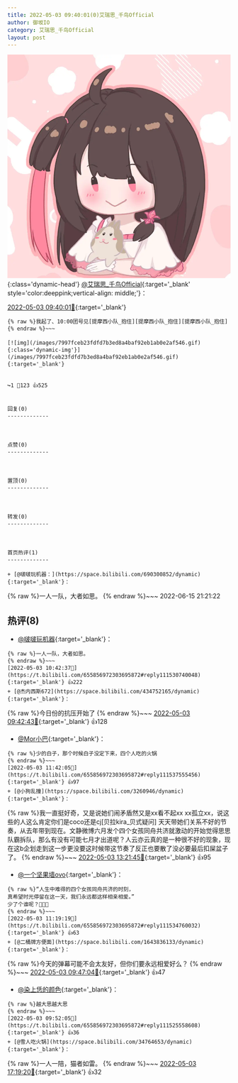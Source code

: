 ```yaml
---
title: 2022-05-03 09:40:01(0)艾瑞思_千鸟Official
author: 御坂IO
category: 艾瑞思_千鸟Official
layout: post
---
```


![img](/images/7e08840c56f251de28bdf766b647bd5fe9a5d50a.jpg){:class='dynamic-head'}
[@艾瑞思_千鸟Official](https://space.bilibili.com/1090010845/dynamic){:target='_blank' style='color:deeppink;vertical-align: middle;'}：

[2022-05-03 09:40:01🔗](https://t.bilibili.com/655856972303695872){:target='_blank'}

~~~
{% raw %}我起了、10:00团号见[提摩西小队_抱住][提摩西小队_抱住][提摩西小队_抱住]
{% endraw %}~~~

[![img](/images/7997fceb23fdfd7b3ed8a4baf92eb1ab0e2af546.gif){:class='dynamic-img'}](/images/7997fceb23fdfd7b3ed8a4baf92eb1ab0e2af546.gif){:target='_blank'}


↪️1 💬123 👍525


回复(0)
-------------



点赞(0)
-------------



置顶(0)
-------------



转发(0)
-------------



首页热评(1)
-------------

+ [@啵啵玩机器：](https://space.bilibili.com/690300852/dynamic){:target='_blank'}：
~~~
{% raw %}一人一队，大者如思。
{% endraw %}~~~
2022-06-15 21:21:22


热评(8)
-------------

+ [@啵啵玩机器](https://space.bilibili.com/690300852/dynamic){:target='_blank'}：
~~~
{% raw %}一人一队，大者如思。
{% endraw %}~~~
[2022-05-03 10:42:37🔗](https://t.bilibili.com/655856972303695872#reply111530740048){:target='_blank'} 👍222
+ [@杰内西斯672](https://space.bilibili.com/434752165/dynamic){:target='_blank'}：
~~~
{% raw %}今日份的抗压开始了
{% endraw %}~~~
[2022-05-03 09:42:43🔗](https://t.bilibili.com/655856972303695872#reply111524617952){:target='_blank'} 👍128
+ [@Mor小巴](https://space.bilibili.com/47350257/dynamic){:target='_blank'}：
~~~
{% raw %}少的白子，那个时候白子没定下来，四个人吃的火锅
{% endraw %}~~~
[2022-05-03 11:42:05🔗](https://t.bilibili.com/655856972303695872#reply111537555456){:target='_blank'} 👍97
+ [@小狗乱撞](https://space.bilibili.com/3260946/dynamic){:target='_blank'}：
~~~
{% raw %}我一直挺好奇，又是说她们闹矛盾然又是xx看不起xx xx孤立xx，说这些的人这么肯定你们是coco还是cj[贝拉kira_贝式疑问]  天天带她们关系不好的节奏，从去年带到现在。文静微博六月发个四个女孩同舟共济就激动的开始觉得思思队霸拆队，那么有没有可能七月才出道呢？人云亦云真的是一种很不好的现象，现在这b企划走到这一步更没要这时候带这节奏了反正也要散了没必要最后扣屎盆子了。
{% endraw %}~~~
[2022-05-03 13:21:45🔗](https://t.bilibili.com/655856972303695872#reply111550393376){:target='_blank'} 👍95
+ [@一个坚果墙ovo](https://space.bilibili.com/34924767/dynamic){:target='_blank'}：
~~~
{% raw %}“人生中难得的四个女孩同舟共济的时刻，
真希望时光停留在这一天，我们永远都这样相亲相爱。”
少了个谁呢？🤔🤔🤔
{% endraw %}~~~
[2022-05-03 11:19:19🔗](https://t.bilibili.com/655856972303695872#reply111534760032){:target='_blank'} 👍63
+ [@二桶牌方便面](https://space.bilibili.com/1643836133/dynamic){:target='_blank'}：
~~~
{% raw %}今天的弹幕可能不会太友好，但你们要永远相爱好么？
{% endraw %}~~~
[2022-05-03 09:47:04🔗](https://t.bilibili.com/655856972303695872#reply111525075680){:target='_blank'} 👍47
+ [@染上恁的颜色](https://space.bilibili.com/7236765/dynamic){:target='_blank'}：
~~~
{% raw %}越大思越大思
{% endraw %}~~~
[2022-05-03 09:52:05🔗](https://t.bilibili.com/655856972303695872#reply111525558608){:target='_blank'} 👍36
+ [@雪人吃火锅](https://space.bilibili.com/34764653/dynamic){:target='_blank'}：
~~~
{% raw %}一人一陪，猫者如雷。
{% endraw %}~~~
[2022-05-03 17:19:20🔗](https://t.bilibili.com/655856972303695872#reply111575601648){:target='_blank'} 👍32


